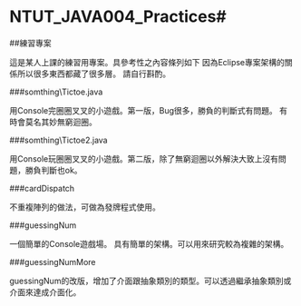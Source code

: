 # NTUT_JAVA004_Practices#

##練習專案  

這是某人上課的練習用專案。具參考性之內容條列如下
因為Eclipse專案架構的關係所以很多東西都藏了很多層。
請自行斟酌。

###somthing\Tictoe.java  

用Console完圈圈叉叉的小遊戲。第一版，Bug很多，勝負的判斷式有問題。
有時會莫名其妙無窮迴圈。

###somthing\Tictoe2.java   

用Console玩圈圈叉叉的小遊戲。第二版，除了無窮迴圈以外解決大致上沒有問題，勝負判斷也ok。

###cardDispatch   

不重複陣列的做法，可做為發牌程式使用。

###guessingNum

一個簡單的Console遊戲場。
具有簡單的架構。可以用來研究較為複雜的架構。

###guessingNumMore

guessingNum的改版，增加了介面跟抽象類別的類型。可以透過繼承抽象類別或介面來達成介面化。

